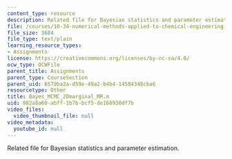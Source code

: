 ```yaml
---
content_type: resource
description: Related file for Bayesian statistics and parameter estimation.
file: /courses/10-34-numerical-methods-applied-to-chemical-engineering-fall-2005/982a8a60abff1b7bbcf5de160930df7b_Bayes_MCMC_2Dmarginal_MR.m
file_size: 3684
file_type: text/plain
learning_resource_types:
- Assignments
license: https://creativecommons.org/licenses/by-nc-sa/4.0/
ocw_type: OCWFile
parent_title: Assignments
parent_type: CourseSection
parent_uid: 6579ba2a-d59e-49a2-b4b4-14584348cba6
resourcetype: Other
title: Bayes_MCMC_2Dmarginal_MR.m
uid: 982a8a60-abff-1b7b-bcf5-de160930df7b
video_files:
  video_thumbnail_file: null
video_metadata:
  youtube_id: null
---
```

Related file for Bayesian statistics and parameter estimation.